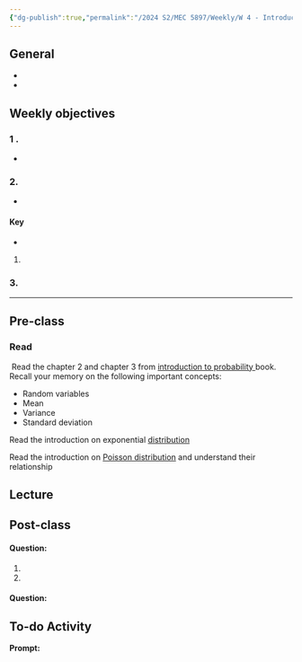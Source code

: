 ```yaml
---
{"dg-publish":true,"permalink":"/2024 S2/MEC 5897/Weekly/W 4 - Introducing Variability/","dgPassFrontmatter":true}
---
```



## General
- 
- 
## Weekly objectives
### 1 .
- 
> 

### 2. 
- 
>

#### Key 
- 
> 
1. 


### 3.



----
## Pre-class
### **Read**

 Read the chapter 2 and chapter 3 from [introduction to probability ](https://www.stat.pitt.edu/stoffer/tsa4/intro_prob.pdf) book. Recall your memory on the following important concepts:
- Random variables
- Mean
- Variance
- Standard deviation

Read the introduction on exponential [distribution](https://www.probabilitycourse.com/chapter4/4_2_2_exponential.php)

Read the introduction on [Poisson distribution](https://neurophysics.ucsd.edu/courses/physics_171/exponential.pdf) and understand their relationship

## Lecture
## Post-class

#### Question:
1. 

2. 


#### Question:




## To-do Activity
**Prompt:** 
>